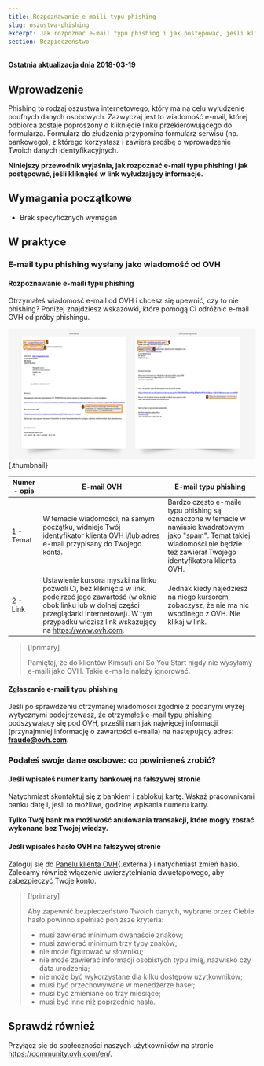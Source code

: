 ```yaml
---
title: Rozpoznawanie e-maili typu phishing
slug: oszustwa-phishing
excerpt: Jak rozpoznać e-mail typu phishing i jak postępować, jeśli kliknąłeś w link wyłudzający informacje?
section: Bezpieczeństwo
---
```


**Ostatnia aktualizacja dnia 2018-03-19**

## Wprowadzenie

Phishing to rodzaj oszustwa internetowego, który ma na celu wyłudzenie poufnych danych osobowych. Zazwyczaj jest to wiadomość e-mail, której odbiorca zostaje poproszony o kliknięcie linku przekierowującego do formularza. Formularz do złudzenia przypomina formularz serwisu (np. bankowego), z którego korzystasz i zawiera prośbę o wprowadzenie Twoich danych identyfikacyjnych.

**Niniejszy przewodnik wyjaśnia, jak rozpoznać e-mail typu phishing i jak postępować, jeśli kliknąłeś w link wyłudzający informacje.**


## Wymagania początkowe

- Brak specyficznych wymagań


## W praktyce

### E-mail typu phishing wysłany jako wiadomość od OVH

#### Rozpoznawanie e-maili typu phishing

Otrzymałeś wiadomość e-mail od OVH i chcesz się upewnić, czy to nie phishing? Poniżej znajdziesz wskazówki, które pomogą Ci odróżnić e-mail OVH od próby phishingu.

![Różnica między e-mailem OVH a e-mailem typu phishing](images/phishing_email.png){.thumbnail}

|Numer - opis|E-mail OVH|E-mail typu phishing|
|---|---|---|
|1 - Temat|W temacie wiadomości, na samym początku, widnieje Twój identyfikator klienta OVH i/lub adres e-mail przypisany do Twojego konta.|Bardzo często e-maile typu phishing są oznaczone w temacie w nawiasie kwadratowym jako "spam". Temat takiej wiadomości nie będzie też zawierał Twojego identyfikatora klienta OVH.|
|2 - Link|Ustawienie kursora myszki na linku pozwoli Ci, bez kliknięcia w link, podejrzeć jego zawartość (w oknie obok linku lub w dolnej części przeglądarki internetowej). W tym przypadku widzisz link wskazujący na https://www.ovh.com.|Jednak kiedy najedziesz na niego kursorem, zobaczysz, że nie ma nic wspólnego z OVH. Nie klikaj w link.|


> [!primary]
> 
> Pamiętaj, że do klientów Kimsufi ani So You Start nigdy nie wysyłamy e-maili jako OVH. Takie e-maile należy ignorować.
> 

#### Zgłaszanie e-maili typu phishing

Jeśli po sprawdzeniu otrzymanej wiadomości zgodnie z podanymi wyżej wytycznymi podejrzewasz, że otrzymałeś e-mail typu phishing podszywający się pod OVH, prześlij nam jak najwięcej informacji (przynajmniej informację o zawartości e-maila) na następujący adres: **<fraude@ovh.com>**.


### Podałeś swoje dane osobowe: co powinieneś zrobić?

#### Jeśli wpisałeś numer karty bankowej na fałszywej stronie

Natychmiast skontaktuj się z bankiem i zablokuj kartę. Wskaż pracownikami banku datę i, jeśli to możliwe, godzinę wpisania numeru karty.

**Tylko Twój bank ma możliwość anulowania transakcji, które mogły zostać wykonane bez Twojej wiedzy.**


#### Jeśli wpisałeś hasło OVH na fałszywej stronie

Zaloguj się do [Panelu klienta OVH](https://www.ovh.com/auth/?action=gotomanager){.external} i natychmiast zmień hasło. Zalecamy również włączenie uwierzytelniania dwuetapowego, aby zabezpieczyć Twoje konto.

> [!primary]
>
> Aby zapewnić bezpieczeństwo Twoich danych, wybrane przez Ciebie hasło powinno spełniać poniższe kryteria: 
>
> - musi zawierać minimum dwanaście znaków;
> - musi zawierać minimum trzy typy znaków;
> - nie może figurować w słowniku;
> - nie może zawierać informacji osobistych typu imię, nazwisko czy data urodzenia;
> - nie może być wykorzystane dla kilku dostępów użytkowników;
> - musi być przechowywane w menedżerze haseł;
> - musi być zmieniane co trzy miesiące;
> - musi być inne niż poprzednie hasła.
>


## Sprawdź również

Przyłącz się do społeczności naszych użytkowników na stronie <https://community.ovh.com/en/>.
